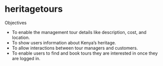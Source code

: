# heritagetours

Objectives
* To enable the management tour details like description, cost, and location.
* To show users information about Kenya’s heritage.
* To allow interactions between tour managers and customers.
* To enable users to find and book tours they are interested in once they are logged in.
